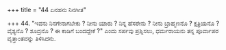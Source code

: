 +++
title = "44 ಏನಹನು ನಿನಗೀತ"

+++
44. "ಇವನು ನಿನಗೇನಾಗಬೇಕು ? ನೀನು ಯಾರು ? ನಿನ್ನ ಹೆಸರೇನು ? ನೀನು  ಬ್ರಾಹ್ಮಣನೊ ? ಕ್ಷತ್ರಿಯನೊ ? ವೈಶ್ಯನೊ ? ಶೂದ್ರನೊ ? ಈ ಕಾಡಿಗೆ ಬಂದದ್ದೇಕೆ ?" ಎಂದು ಸರ್ಪವು ಪ್ರಶ್ನಿಸಲು, ಧರ್ಮರಾಯನು ತನ್ನ ಪೂರ್ವಾಪರ ವೃತ್ತಾಂತವನ್ನು ತಿಳಿಸಿದನು.